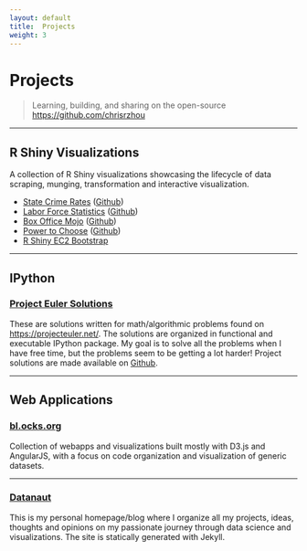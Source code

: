 ```yaml
---
layout: default
title:  Projects
weight: 3
---
```


# Projects
>   Learning, building, and sharing on the open-source <https://github.com/chrisrzhou>

------

## R Shiny Visualizations
A collection of R Shiny visualizations showcasing the lifecycle of data scraping, munging, transformation and 
interactive visualization.

-   [State Crime Rates][r-example1-ec2] ([Github][r-example1-github])
-   [Labor Force Statistics][r-example2-ec2] ([Github][r-example2-github])
-   [Box Office Mojo][r-example3-ec2] ([Github][r-example3-github])
-   [Power to Choose][r-example4-ec2] ([Github][r-example4-github])
-   [R Shiny EC2 Bootstrap][r-guide-ec2-bootstrap]

------

## IPython
### [Project Euler Solutions][euler-nbviewer]
These are solutions written for math/algorithmic problems found on <https://projecteuler.net/>.  The solutions are 
organized in functional and executable IPython package.  My goal is to solve all the problems when I have free time, 
but the problems seem to be getting a lot harder!  Project solutions are made available on [Github][euler-github].

------

## Web Applications
### [bl.ocks.org][]
Collection of webapps and visualizations built mostly with D3.js and AngularJS, with a focus on code organization and
visualization of generic datasets.

------

### [Datanaut][]
This is my personal homepage/blog where I organize all my projects, ideas, thoughts and opinions on my passionate 
journey through data science and visualizations.  The site is statically generated with Jekyll.


<!-- web application links -->
[bl.ocks.org]: http://bl.ocks.org/chrisrzhou
[Datanaut]: http://chrisrzhou.datanaut.io/

<!-- r links -->
[r-example1-ec2]: http://shiny.vis.datanaut.io/StateCrimeRates/
[r-example2-ec2]: http://shiny.vis.datanaut.io/LaborForceStatistics/
[r-example3-ec2]: http://shiny.vis.datanaut.io/BoxOfficeMojo/
[r-example4-ec2]: http://shiny.vis.datanaut.io/PowerToChoose/
[r-example1-github]: https://github.com/chrisrzhou/RShiny-StateCrimeRates
[r-example2-github]: https://github.com/chrisrzhou/RShiny-LaborForceStatistics
[r-example3-github]: https://github.com/chrisrzhou/RShiny-BoxOfficeMojo
[r-example4-github]: https://github.com/chrisrzhou/RShiny-PowerToChoose
[r-guide-ec2-bootstrap]: https://github.com/chrisrzhou/RShiny-EC2Bootstrap
[r-guide-shiny-workflow]: https://github.com/chrisrzhou/RShiny-EC2Bootstrap

<!-- python links -->
[euler-nbviewer]: http://nbviewer.ipython.org/github/chrisrzhou/nbEuler/blob/master/notebooks/notebook_001.ipynb
[euler-github]: https://github.com/chrisrzhou/nbEuler

